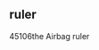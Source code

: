 <article><h2>ruler</h2><time><span class="day">4</span><span class="month">5</span><span class="year">106</span></time>the Airbag ruler</article>